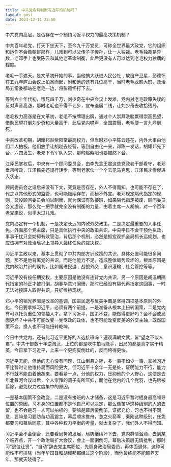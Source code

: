 ```yaml
---
title: 中共党内有制衡习近平的机制吗？
layout: post
date: 2024-12-11 22:50
---
```


中共党内高层，是否存在一个制约习近平权力的最高决策机制？

中共百年老党，打天下坐天下，至今九千万党员，可称全世界最大政党，它的组织和运作不会像朝鲜那样，儿戏到可以父传子子传孙，让一人独裁。老毛独裁是异数，老邓手上也受陈云和其他老革命制衡，此后更没有人可以达到老毛权力独覇的程度。

老毛一手遮天，是文革初开始的事，当他搞大跃进人民公社﹑放亩产卫星，彭德怀在五九年庐山会议上拍案而起，附和他的还有几位高干，当时老毛龙颜大怒，政治局五常委都站在老毛一边，将彭德怀打下去。

等到六十年代初，饿死四千万，刘少奇在中央会议上发难，党内对老毛政策失误的反对声音高涨，那时老毛也不得不让步，宣布退居二线，让刘少奇去收拾残局。

老毛权力高涨是在文革初，老毛不按牌理出牌，通过个人崇拜洗脑赢得崇高民望，借助民望打倒刘少奇和大量高干，此后党内噤声，全国震慑，老毛便一言九鼎到死。

中共改革初期，胡耀邦赵紫阳掌最高权力，但当时邓小平陈云还在，内外大事由他们二人拍板。他们放手让胡赵去经营，等到自由化一来，邓陈一发话，胡耀邦先下台，六四发生，老邓下令军队入京，那时赵紫阳也要黯然下台。

江泽民掌权后，中央有一个顾问委员会，由李先念王震这些党政老干部看守，老邓垂帘听政，江泽民先还规行矩步，等到老家伙一个个去见马克思，江泽民才慢僈进入状态。

顾问委员会之设后来没有下文，究竟是否存在，外人不得而知。也可能不存在了，代之以其他形式的监管，也可能继续存在，而秘不外宣。老邓规定隔代指定的规则，又设顾问委员会加以制衡，就为保证有效接班，如果隔代指定被废，顾问委员会又虚设，那么党一把手就完全没有制衡的力量，由着主席一人胡搞，对一个百年老党来说，似乎太过儿戏。

党内必定有一个机制，一是决定长远的内政外交政策，二是决定最重要的人事任免。外面那个党主席，只是具体执行中央的政策共识，中央平日不会干预他执政，事事干扰只会妨碍有效管治，背后那个机制，必然是抓宏观抓全局抓长远规划，也应该拥有对政治局以上领导人最终任免的裁决权。

习近平主政以来，基本上贯彻了中共内部方针政策的共识，具体处置可能很多问题，那不是他背离党的共识，而是他能力不足。造成整体局势败坏的，根本原因是党内政治共识的误判，比如国进民退﹑战狼外交﹑意识灌输﹑社会管控等等。

习近平没有按任期交权，主要原因是他没有违背党内共识，另一个原因是胡温朝隔代指定的孙正才被打倒，胡春华意兴阑珊，那时已经没有隔代再指定这回事，一时无法对接班人取得共识，只好维持现状。

邓小平的韬光养晦是改革的基调，国进民退与反美争霸是坚持四项基本原则的外化，今日要拿掉习近平，必须有两个前提，一是准备从根本上扭转国策，二是党内有可以托负重任的领袖人才。拿下习近平，国策不变，能做得更好吗？会不会使局面更坏？中共不可能改变一党专政的政体，也不可能改变反美的外交主轴，既然国策不变，换人也不可能扭转乾坤。

今日中共党内，还有比习近平更好的人选接班吗？遍观满朝文武，皆“望之不似人君”。中共干部数十年逆淘汰，上位的都是吹牛拍马能手，出局的都是真才实干精英，今日拿下习近平，上来一个更狗皮倒灶的，反而垮得更快。

习近平无能，但他的忠心没有问题，江山倒悬之际，多一事不如少一事，拿掉习近平比暂时让他维持局面风险更大。但习近平十余年一无是处，证明能力不行，能力不行就不能由着他胡来，要看紧一点，分他的权力，压抑他的个人野心，这便是去年北戴河会议以后，个人崇拜的调子有所压抑，而他在党内的几个党羽，也先后被翦除，避免权力过度集中的原因。

一是基本国策不会改变，二是没有接班的人才储备，这是习近平暂时栖身最高领导位置的原因。习本身的位置都不是他自己可以决定，那么像苖华这种级别的人的去留，也不会是习一人可以拍板的。要嘛是幕后要倒苖，证据充份，习也不得不同意，要嘛是习要防苖功高震主，幕后顺水推舟，总之火箭军﹑秦刚这种级别，任免都要习和幕后同意，其中各种权力平衡的考量，就太复杂了，我们外人不得而知。

习近平会不会倒台，还要看局势的发展，局势继续坏下去，党内群情汹涌，去到某个临界点，开一个政治局扩大会议，会上一面倒倒习，幕后决策层无情批判，那时习“退位让贤”，“自动”辞去党主席职位，先厕身政治局委员，再体面退休，这种可能性不可排除（当年华国锋和胡耀邦都经过这个阶段），而他最终能不能颐养天年，那就天晓得了。

